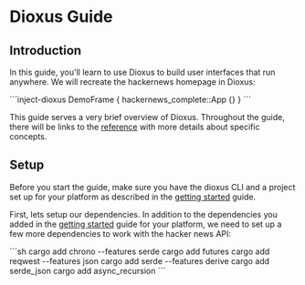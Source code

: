 # Dioxus Guide

## Introduction

In this guide, you'll learn to use Dioxus to build user interfaces that run anywhere. We will recreate the hackernews homepage in Dioxus:

\```inject-dioxus
DemoFrame {
    hackernews_complete::App {}
}
\```

This guide serves a very brief overview of Dioxus. Throughout the guide, there will be links to the [reference](../reference/index.md) with more details about specific concepts.

## Setup
Before you start the guide, make sure you have the dioxus CLI and a project set up for your platform as described in the [getting started](../getting_started/index.md) guide.

First, lets setup our dependencies. In addition to the dependencies you added in the [getting started](../getting_started/index.md) guide for your platform, we need to set up a few more dependencies to work with the hacker news API:

\```sh
cargo add chrono --features serde
cargo add futures
cargo add reqwest --features json
cargo add serde --features derive
cargo add serde_json
cargo add async_recursion
\```
